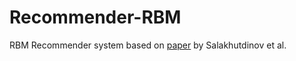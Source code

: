 # Recommender-RBM

RBM Recommender system based on [paper](https://www.cs.toronto.edu/~rsalakhu/papers/rbmcf.pdf) by Salakhutdinov et al. 


